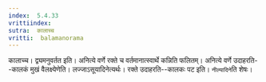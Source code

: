 ```yaml
---
index:  5.4.33
vrittiindex: 
sutra:  कालाच्च
vritti:  balamanorama 
---
```


कालाच्च। द्व्यमनुवर्तत इति। अनित्ये वर्णे रक्ते च वर्तमानात्स्वार्थे कन्निति फलितम्। अनित्ये वर्णे उदाहरति--कालकं मुखं वैलक्ष्येणेति। लज्जाऽसूयादिनेत्यर्थः। रक्ते उदाहरति--कालकः पट इति। `नील्यादिने`ति शेषः। 

